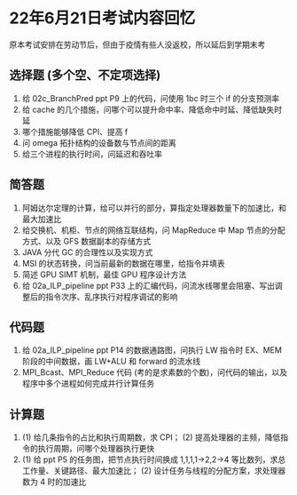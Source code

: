 # 22年6月21日考试内容回忆

原本考试安排在劳动节后，但由于疫情有些人没返校，所以延后到学期末考

## 选择题 (多个空、不定项选择)

1. 给 02c_BranchPred ppt P9 上的代码，问使用 1bc 时三个 if 的分支预测率
2. 给 cache 的几个措施，问哪个可以提升命中率、降低命中时延、降低缺失时延
3. 哪个措施能够降低 CPI、提高 f
4. 问 omega 拓扑结构的设备数与节点间的距离
5. 给三个进程的执行时间，问延迟和吞吐率

## 简答题

1. 阿姆达尔定理的计算，给可以并行的部分，算指定处理器数量下的加速比，和最大加速比
2. 给交换机、机柜、节点的网络互联结构，问 MapReduce 中 Map 节点的分配方式、以及 GFS 数据副本的存储方式
3. JAVA 分代 GC 的合理性以及实现方式
4. MSI 的状态转换，问当前最新的数据在哪里，给指令并填表
5. 简述 GPU SIMT 机制，最佳 GPU 程序设计方法
6. 给 02a_ILP_pipeline ppt P33 上的汇编代码，问流水线哪里会阻塞、写出调整后的指令次序、乱序执行对程序调试的影响

## 代码题

1. 给 02a_ILP_pipeline ppt P14 的数据通路图，问执行 LW 指令时 EX、MEM 阶段的中间数据，画 LW+ALU 和 forward 的流水线
2. MPI_Bcast、MPI_Reduce 代码 (考的是求素数的个数)，问代码的输出，以及程序中多个进程如何完成并行计算任务

## 计算题

1. (1) 给几条指令的占比和执行周期数，求 CPI； (2) 提高处理器的主频，降低指令的执行周期，问哪个处理器执行更快
2. (1) 给 ppt P5 的任务图，把节点执行时间换成 1,1,1,1->2,2->4 等比数列，求总工作量、关键路径、最大加速比； (2) 设计任务与线程的分配方案，求处理器数为 4 时的加速比
